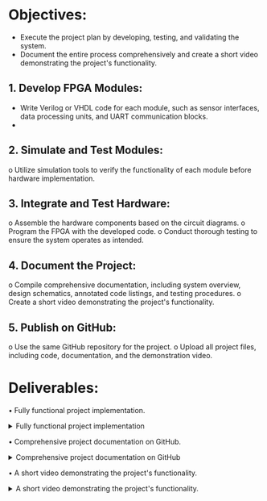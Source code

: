 # Objectives:
-	Execute the project plan by developing, testing, and validating the system.
-	Document the entire process comprehensively and create a short video demonstrating the project's functionality.

## 1.	Develop FPGA Modules:
 - 	Write Verilog or VHDL code for each module, such as sensor interfaces, data processing units, and UART communication blocks.
 - 	
## 2.	Simulate and Test Modules:

o	Utilize simulation tools to verify the functionality of each module before hardware implementation.

## 3.	Integrate and Test Hardware:
o	Assemble the hardware components based on the circuit diagrams.
o	Program the FPGA with the developed code.
o	Conduct thorough testing to ensure the system operates as intended.

## 4.	Document the Project:
o	Compile comprehensive documentation, including system overview, design schematics, annotated code listings, and testing procedures.
o	Create a short video demonstrating the project's functionality.
## 5.	Publish on GitHub:
o	Use the same GitHub repository for the project.
o	Upload all project files, including code, documentation, and the demonstration video.

# Deliverables:
•	Fully functional project implementation.
<details>
<summary> Fully functional project implementation</summary>

### Project description
 This project implements an ultrasonic distance measurement system with UART output. It measures distance using an ultrasonic sensor (HC-SR04 or similar), converts the measurement to centimeters, and transmits the result to ESP8266(NodeMCU) via UART at 9600 baud. This project also provides visual feedback through RGB LEDs based on the measured distance.

#### System Requirements

Hardware Components:

- VSDSquadron Fpga board.
- HC-SR04 ultrasonic sensor.
- Logic Analysator
- USB cable
- Connecting wires and breadboard

Software Tools:

pulsview (logic analysator software)
putty(Serial monitoring tool).

#### Block Diagram

![Task 6 block diagram](https://github.com/user-attachments/assets/3d860e6e-d82f-4b8d-ade8-29c90165c5c7)

The system consists of four primary functional blocks:

1. Sensor Interface Module
Generates 10μs trigger pulses for the HC-SR04
Measures echo pulse duration
Implements 250ms cooldown period between measurements.
2. Data Processing Module
Converts echo time to distance in centimeters
Formats data for transmission
Implements signal conditioning if necessary
3. Communication Module
UART transmitter (9600 baud rate)
Packet formation with start/stop bits.
Serial data transmission to ESP8266
4. Feedback and Display Module
RGB LED driver for visual distance indication
Distance thresholds for color changes
Data Flow

HC-SR04 sensor receives trigger pulse from FPGA
Echo pulse duration is measured by FPGA
FPGA converts pulse duration to distance
Distance data is formatted and transmitted via UART,
RGB LED provides visual distance indication


#### System Setup and Component Testing

- Configure FPGA development environment.
- Test HC-SR04 sensor functionality.
- Implement and test RGB LED driver.

#### FPGA Module Development

- Develop ultrasonic sensor interface module
- Implement trigger pulse generation (10μs).
- Create echo pulse measurement system.
- Add 250ms delay period between measurements.

#### Communication System Implementation

- Develop UART transmitter module.

#### Integration and Testing

- Combine all FPGA modules into complete system.
- Implement RGB LED feedback based on distance thresholds.
- Conduct comprehensive system testing
- Verify measurement accuracy at various distances.
- Test communication reliability.
- Validate visual feedback functionality
 
#### Expected Outcomes

The completed system will provide:

- Real-time distance measurements using the HC-SR04 ultrasonic sensor.
- Visual feedback through RGB LEDs based on measured distance.
- This project demonstrates the integration of sensor data acquisition with real-time processing and communication capabilities.
 
</details>

•	Comprehensive project documentation on GitHub.
<details>
<summary>Comprehensive project documentation on GitHub </summary>

### Project description
 This project implements an ultrasonic distance measurement system with UART output. It measures distance using an ultrasonic sensor (HC-SR04 or similar), converts the measurement to centimeters, and transmits the result to ESP8266(NodeMCU) via UART at 9600 baud. This project also provides visual feedback through RGB LEDs based on the measured distance.

#### System Requirements

Hardware Components:

- VSDSquadron Fpga board.
- HC-SR04 ultrasonic sensor.
- Logic Analysator
- USB cable
- Connecting wires and breadboard

Software Tools:

pulsview (logic analysator software)
putty(Serial monitoring tool).

#### Block Diagram

![Task 6 block diagram](https://github.com/user-attachments/assets/3d860e6e-d82f-4b8d-ade8-29c90165c5c7)

The system consists of four primary functional blocks:

1. Sensor Interface Module
Generates 10μs trigger pulses for the HC-SR04
Measures echo pulse duration
Implements 250ms cooldown period between measurements.
2. Data Processing Module
Converts echo time to distance in centimeters
Formats data for transmission
Implements signal conditioning if necessary
3. Communication Module
UART transmitter (9600 baud rate)
Packet formation with start/stop bits.
Serial data transmission to ESP8266
4. Feedback and Display Module
RGB LED driver for visual distance indication
Distance thresholds for color changes
Data Flow

HC-SR04 sensor receives trigger pulse from FPGA
Echo pulse duration is measured by FPGA
FPGA converts pulse duration to distance
Distance data is formatted and transmitted via UART,
RGB LED provides visual distance indication


#### System Setup and Component Testing

- Configure FPGA development environment.
- Test HC-SR04 sensor functionality.
- Implement and test RGB LED driver.

#### FPGA Module Development

<summary>Step 1 : Developing FPGA Modules</summary>

<br>

The project is implemented using several interconnected Verilog modules, each handling specific functionality. Here's a detailed explanation of each module:

#### Ultrasonic Sensor Interface

The `ultrasonic` module manages the HC-SR04 ultrasonic distance sensor interface:

- **Parameters**:
  - `TRIGGER_CYCLES`: Controls the trigger pulse duration (set to 60 cycles).
  - `MAX_ECHO_CYCLES`: Prevents system hanging if echo never returns (24-bit max value). 
  - `COOLDOWN_CYCLES`: Ensures proper timing between measurements (12,000 cycles or 250ms at 12MHz).
- **Functionality**: Implements a 4-state FSM that:
  - Initializes counters in idle state.
  - Generates a trigger pulse to the sensor.
  - Measures the echo pulse width by counting clock cycles.
  - Enforces a cooldown period before starting the next measurement.

- The module outputs `pulse_width`, which represents the echo duration in clock cycles.

#### Distance Calculation

The `distance_calc` module converts echo pulse duration to distance:

- **Parameters**:
  - `CLK_PER_CM`: Calibration constant (348 clock cycles per centimeter).
- **Functionality**: Divides the echo pulse width by the calibration constant to calculate distance in centimeters.

#### BCD Converter

The `bcd_converter` module converts binary distance values to decimal digits:

- **Inputs**: 16-bit binary distance value.
- **Outputs**: Three 4-bit BCD values for hundreds, tens, and units digits,
- **Functionality**: Performs integer division and modulo operations to extract individual decimal digits from the binary distance value.

#### Communication System Implementation

#### UART Transmission

The `uart_tx_8n1` module (included but not shown in detail) handles serial communication:

- **Functionality**: Transmits 8-bit data with no parity and 1 stop bit over UART protocol.

##### Top Module Integration

The `top` module integrates all components:

- **Clock Generation**: Uses the internal oscillator (SB\_HFOSC) configured to generate the system clock.
- **Measurement System**: Instantiates the ultrasonic sensor interface and distance calculation modules.
- **Data Processing**: Uses the BCD converter to prepare distance values for transmission.
- **UART Control**: Implements a 5-state FSM to transmit distance readings serially:
  - Waits for 1 second between transmissions.
  - Sends hundreds digit.
  - Sends tens digit.
  - Sends units digit.
  - Sends newline character.
- **LED Feedback**: Uses the RGB LED to provide visual distance feedback:
  - Red LED: Distance ≤ 50cm.
  - Green LED: Distance between 50cm and 100cm.
  - Blue LED: Distance > 100cm.

The system continuously measures distance, converts it to human-readable format, transmits it via UART, and provides visual feedback through the RGB LED.


### Integration and Testing

<summary> Testing with Serial Termianl</summary>

<br>

1. **Hardware Setup**


- Refer to the [VSDSquadron FPGA Mini Datasheet](https://www.vlsisystemdesign.com/wp-content/uploads/2025/01/VSDSquadronFMDatasheet.pdf)
 for board details and pinout specifications.
- Connect a USB-C interface between the board and the host computer.
- Check FTDI connection in order to facilitate FPGA programming and debugging.
- Ensure proper power supply and stable connections to avoid communication errors during flashing.
- Connect TRIG (Pin 4) → HC-SR04 TRIG
- Connect ECHO (Pin 3)→ HC-SR04 ECHO.
- Connect 5 V to sensor VCC, common GND.
- Connect FPGA’s UARTTX (Pin 14) → USB–Serial RX.

**Compilation and Flashing Workflow**

A Makefile is used for compilation and flashing of the Verilog design. The repository link is: [Makefile](https://github.com/mimo3000n/VSDSquadron-FPGA-Mini/blob/8018ee750dfb273a538cbd82497332c55d138d3c/Task%206/Makefile).

**Execution Sequence**
```
lsusb # To check if Fpga is connected

make clean # Clear out old compilation artifacts

make build # Compile the Verilog design

sudo make flash # Upload the synthesized bitstream to the FPGA
```

2. **Terminal**:

   - Open putty and select serial option.
   - Verify the speed (baud rate) is 9600.
   - Verify that the correct port is connected through serial communication (COM 8 in my case).

3. **Measuring Distance**:

   - Place an object ~10 cm away from the sensor.
   - Terminal should display a reading around “0010” .
   - Move the object closer or farther to see changing values.

***


 
#### Expected Outcomes

The completed system will provide:

- Real-time distance measurements using the HC-SR04 ultrasonic sensor.
- Visual feedback through RGB LEDs based on measured distance.
- This project demonstrates the integration of sensor data acquisition with real-time processing and communication capabilities.

</details>

•	A short video demonstrating the project's functionality.
<details>
<summary>A short video demonstrating the project's functionality. </summary>

 [Video 1](https://github.com/user-attachments/assets/9c3b2f3d-7ad4-4d9b-8be1-a261d89588b5)

 [Video 2](https://github.com/user-attachments/assets/85ac448e-c726-47ee-8404-e71b099a859a)

### pulsview (open souce sw for tiny logic analysator from sigrock) testing:

- D1 is trigger line
- D2 is Echo line of ultrasonic sensor show puls wide is dependent from object distance, simulated with hand movement.

 [pulseview screen shot](![image](https://github.com/user-attachments/assets/84bca8cc-d3dc-4b23-adcf-407ac631cda4)

 
)

</details>
